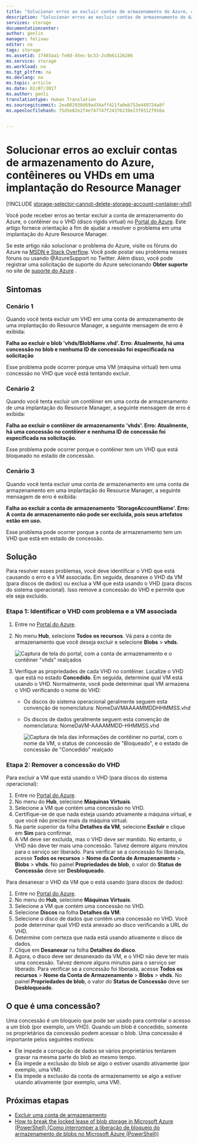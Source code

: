 ```yaml
---
title: "Solucionar erros ao excluir contas de armazenamento do Azure, contêineres ou VHDs em uma implantação do Resource Manager | Microsoft Docs"
description: "Solucionar erros ao excluir contas de armazenamento do Azure, contêineres ou VHDs em uma implantação do Resource Manager"
services: storage
documentationcenter: 
author: genlin
manager: felixwu
editor: na
tags: storage
ms.assetid: 17403aa1-fe8d-45ec-bc33-2c0b61126286
ms.service: storage
ms.workload: na
ms.tgt_pltfrm: na
ms.devlang: na
ms.topic: article
ms.date: 02/07/2017
ms.author: genli
translationtype: Human Translation
ms.sourcegitcommit: 2ea002938d69ad34aff421fa0eb753e449724a8f
ms.openlocfilehash: 75d5e82e2f4e747747f24376239e23f6512f916a


---
```

# <a name="troubleshoot-errors-when-you-delete-azure-storage-accounts-containers-or-vhds-in-a-resource-manager-deployment"></a>Solucionar erros ao excluir contas de armazenamento do Azure, contêineres ou VHDs em uma implantação do Resource Manager
[!INCLUDE [storage-selector-cannot-delete-storage-account-container-vhd](../../includes/storage-selector-cannot-delete-storage-account-container-vhd.md)]

Você pode receber erros ao tentar excluir a conta de armazenamento do Azure, o contêiner ou o VHD (disco rígido virtual) no [Portal do Azure](https://portal.azure.com). Este artigo fornece orientação a fim de ajudar a resolver o problema em uma implantação do Azure Resource Manager.

Se este artigo não solucionar o problema do Azure, visite os fóruns do Azure na [MSDN e Stack Overflow](https://azure.microsoft.com/support/forums/). Você pode postar seu problema nesses fóruns ou usando @AzureSupport no Twitter. Além disso, você pode registrar uma solicitação de suporte do Azure selecionando **Obter suporte** no site de [suporte do Azure](https://azure.microsoft.com/support/options/) .

## <a name="symptoms"></a>Sintomas
### <a name="scenario-1"></a>Cenário 1
Quando você tenta excluir um VHD em uma conta de armazenamento de uma implantação do Resource Manager, a seguinte mensagem de erro é exibida:

**Falha ao excluir o blob 'vhds/BlobName.vhd'. Erro: Atualmente, há uma concessão no blob e nenhuma ID de concessão foi especificada na solicitação**

Esse problema pode ocorrer porque uma VM (máquina virtual) tem uma concessão no VHD que você está tentando excluir.

### <a name="scenario-2"></a>Cenário 2
Quando você tenta excluir um contêiner em uma conta de armazenamento de uma implantação do Resource Manager, a seguinte mensagem de erro é exibida:

**Falha ao excluir o contêiner de armazenamento 'vhds'. Erro: Atualmente, há uma concessão no contêiner e nenhuma ID de concessão foi especificada na solicitação.**

Esse problema pode ocorrer porque o contêiner tem um VHD que está bloqueado no estado de concessão.

### <a name="scenario-3"></a>Cenário 3
Quando você tenta excluir uma conta de armazenamento em uma conta de armazenamento em uma implantação do Resource Manager, a seguinte mensagem de erro é exibida:

**Falha ao excluir a conta de armazenamento 'StorageAccountName'. Erro: A conta de armazenamento não pode ser excluída, pois seus artefatos estão em uso.**

Esse problema pode ocorrer porque a conta de armazenamento tem um VHD que está em estado de concessão.

## <a name="solution"></a>Solução
Para resolver esses problemas, você deve identificar o VHD que está causando o erro e a VM associada. Em seguida, desanexe o VHD da VM (para discos de dados) ou exclua a VM que está usando o VHD (para discos do sistema operacional). Isso remove a concessão do VHD e permite que ele seja excluído.

### <a name="step-1-identify-the-problem-vhd-and-the-associated-vm"></a>Etapa 1: Identificar o VHD com problema e a VM associada
1. Entre no [Portal do Azure](https://portal.azure.com).
2. No menu **Hub**, selecione **Todos os recursos**. Vá para a conta de armazenamento que você deseja excluir e selecione **Blobs** > **vhds**.

    ![Captura de tela do portal, com a conta de armazenamento e o contêiner "vhds" realçados](./media/storage-resource-manager-cannot-delete-storage-account-container-vhd/opencontainer.png)
3. Verifique as propriedades de cada VHD no contêiner. Localize o VHD que está no estado **Concedido**. Em seguida, determine qual VM está usando o VHD. Normalmente, você pode determinar qual VM armazena o VHD verificando o nome do VHD:

   * Os discos do sistema operacional geralmente seguem esta convenção de nomenclatura: NomeDaVMAAAAMMDDHHMMSS.vhd
   * Os discos de dados geralmente seguem esta convenção de nomenclatura: NomeDaVM-AAAAMMDD-HHMMSS.vhd

     ![Captura de tela das informações de contêiner no portal, com o nome da VM, o status de concessão de "Bloqueado", e o estado de concessão de "Concedido" realçado](./media/storage-resource-manager-cannot-delete-storage-account-container-vhd/locatevm.png)

### <a name="step-2-remove-the-lease-from-the-vhd"></a>Etapa 2: Remover a concessão do VHD
Para excluir a VM que está usando o VHD (para discos do sistema operacional):

1. Entre no [Portal do Azure](https://portal.azure.com).
2. No menu do **Hub**, selecione **Máquinas Virtuais**.
3. Selecione a VM que contém uma concessão no VHD.
4. Certifique-se de que nada esteja usando ativamente a máquina virtual, e que você não precise mais da máquina virtual.
5. Na parte superior da folha **Detalhes da VM**, selecione **Excluir** e clique em **Sim** para confirmar.
6. A VM deve ser excluída, mas o VHD deve ser mantido. No entanto, o VHD não deve ter mais uma concessão. Talvez demore alguns minutos para o serviço ser liberado. Para verificar se a concessão foi liberada, acesse **Todos os recursos** > **Nome da Conta de Armazenamento** > **Blobs** > **vhds**. No painel **Propriedades de blob**, o valor do **Status de Concessão** deve ser **Desbloqueado**.

Para desanexar o VHD da VM que o está usando (para discos de dados):

1. Entre no [Portal do Azure](https://portal.azure.com).
2. No menu do **Hub**, selecione **Máquinas Virtuais**.
3. Selecione a VM que contém uma concessão no VHD.
4. Selecione **Discos** na folha **Detalhes da VM**.
5. Selecione o disco de dados que contém uma concessão no VHD. Você pode determinar qual VHD está anexado ao disco verificando a URL do VHD.
6. Determine com certeza que nada está usando ativamente o disco de dados.
7. Clique em **Desanexar** na folha **Detalhes do disco**.
8. Agora, o disco deve ser desanexado da VM, e o VHD não deve ter mais uma concessão. Talvez demore alguns minutos para o serviço ser liberado. Para verificar se a concessão foi liberada, acesse **Todos os recursos** > **Nome da Conta de Armazenamento** > **Blobs** > **vhds**. No painel **Propriedades de blob**, o valor do **Status de Concessão** deve ser **Desbloqueado**.

## <a name="what-is-a-lease"></a>O que é uma concessão?
Uma concessão é um bloqueio que pode ser usado para controlar o acesso a um blob (por exemplo, um VHD). Quando um blob é concedido, somente os proprietários da concessão podem acessar o blob. Uma concessão é importante pelos seguintes motivos:

* Ele impede a corrupção de dados se vários proprietários tentarem gravar na mesma parte do blob ao mesmo tempo.
* Ela impede a exclusão do blob se algo o estiver usando ativamente (por exemplo, uma VM).
* Ela impede a exclusão da conta de armazenamento se algo a estiver usando ativamente (por exemplo, uma VM).

## <a name="next-steps"></a>Próximas etapas
* [Excluir uma conta de armazenamento](storage-create-storage-account.md#delete-a-storage-account)
* [How to break the locked lease of blob storage in Microsoft Azure (PowerShell) (Como interromper a liberação de bloqueio do armazenamento de blobs no Microsoft Azure (PowerShell))](https://gallery.technet.microsoft.com/scriptcenter/How-to-break-the-locked-c2cd6492)



<!--HONumber=Nov16_HO3-->


